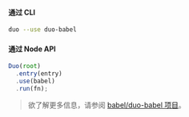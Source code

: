 #### 通过 CLI

```sh
duo --use duo-babel
```

#### 通过 Node API

```js
Duo(root)
  .entry(entry)
  .use(babel)
  .run(fn);
```

<blockquote class="babel-callout babel-callout-info">
  <p>
    欲了解更多信息，请参阅 <a href="https://github.com/babel/duo-babel">babel/duo-babel 项目</a>。
  </p>
</blockquote>

